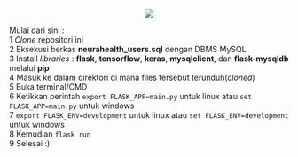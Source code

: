 <p align="center">
  <img src="https://i.imgur.com/uiStZB5.jpg">
</p>

Mulai dari sini :<br>
1 <i>Clone</i> repositori ini<br>
2 Eksekusi berkas <b>neurahealth_users.sql</b> dengan DBMS MySQL<br>
3 Install <i>libraries</i> : <b>flask</b>, <b>tensorflow</b>, <b>keras</b>, <b>mysqlclient</b>, dan <b>flask-mysqldb</b> melalui <b>pip</b><br>
4 Masuk ke dalam direktori di mana files tersebut terunduh(<i>cloned</i>)<br>
5 Buka terminal/CMD<br>
6 Ketikkan perintah ```export FLASK_APP=main.py``` untuk linux atau ```set FLASK_APP=main.py``` untuk windows<br>
7 ```export FLASK_ENV=development``` untuk linux atau ```set FLASK_ENV=development``` untuk windows<br>
8 Kemudian ```flask run```<br>
9 Selesai :)
